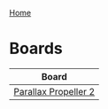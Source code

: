 [Home](../../README.md)

# Boards
| Board | 
| --- |
| [Parallax Propeller 2](ParallaxPropeller2/ParallaxPropeller2.md) |